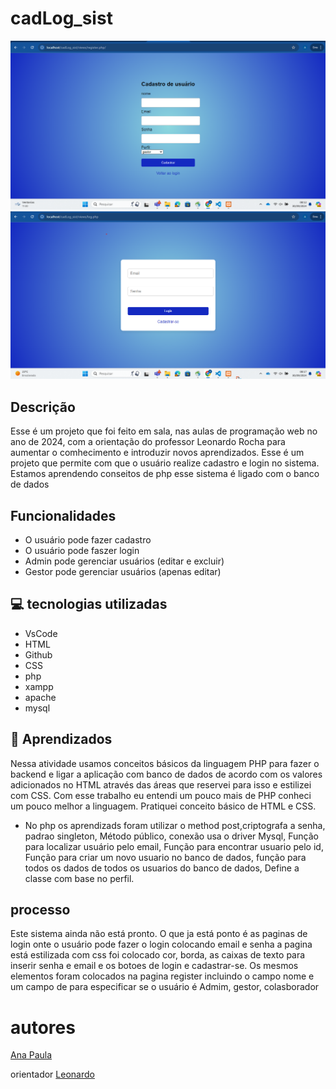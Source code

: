 # cadLog_sist
![img](img/telacad.png)
![img](img/telalog.png)
## Descrição
 
 Esse é um projeto que foi feito em sala, nas aulas de programação web no ano de 2024, com a orientação do professor Leonardo Rocha para aumentar o comhecimento e introduzir novos aprendizados. Esse é um projeto que permite com que o usuário realize  cadastro e login no sistema. Estamos aprendendo conseitos de php esse sistema é ligado com o banco de dados
 
 
 
## Funcionalidades
 * O usuário pode fazer cadastro
 * O usuário pode faszer login
 *  Admin pode gerenciar usuários (editar e excluir)
 * Gestor pode gerenciar usuários (apenas editar)
 

 
## 💻 tecnologias utilizadas
 
* VsCode
 * HTML
 * Github
 * CSS
* php
* xampp
* apache
* mysql

## 📄 Aprendizados
Nessa atividade usamos conceitos básicos da linguagem PHP para fazer o backend e ligar a aplicação com banco de dados de acordo com os valores adicionados no HTML através das áreas que reservei para isso e estilizei com CSS.
  Com esse trabalho eu entendi um pouco mais de PHP conheci um pouco melhor a linguagem.
Pratiquei conceito básico de HTML e CSS.
* No php os aprendizads foram utilizar o method post,criptografa a senha, padrao singleton, Método público, conexão usa o driver Mysql, Função para localizar usuário pelo email, Função para encontrar usuario pelo id, Função para criar um novo usuario no banco de dados, função para todos os dados de todos os usuarios do banco de dados, Define a classe com base no perfil.
 ## processo
 Este sistema ainda não está pronto. O que ja está ponto é as paginas de login onte o usuário pode fazer o login colocando  email e senha a pagina está estilizada com css foi colocado cor, borda, as caixas de texto para inserir senha e email e os botoes de login e cadastrar-se. Os mesmos elementos foram colocados na pagina register incluindo o campo nome e um campo de para especificar se o usuário é Admim, gestor, colasborador


 
 
 
# autores
 
[Ana Paula](https://github.com/anapaulacd)
 
orientador [Leonardo](https://github.com/LeonardoRochaMarista)